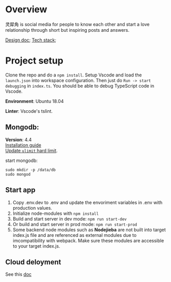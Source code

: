 # Overview
灵犀角 is social media for people to know each other and start a love relationship through short but inspiring posts and answers. 

[Design doc](design_doc.md);
[Tech stack](tech_stacks.md);

# Project setup
Clone the repo and do a `npm install`.
Setup Vscode and load the `launch.json` into workspace configuration. Then just do `Run -> start debugging` in `index.ts`. You should be able to debug TypeScript code in Vscode.  

**Environment**: Ubuntu 18.04 

**Linter**: Vscode's tslint.

## Mongodb:
**Version**: 4.4  
[Installation guide](https://docs.mongodb.com/manual/tutorial/install-mongodb-on-ubuntu/)  
[Update `ulimit` hard limit](https://superuser.com/questions/1200539/cannot-increase-open-file-limit-past-4096-ubuntu).

start mongodb:
```
sudo mkdir -p /data/db
sudo mongod
```

## Start app
1. Copy .env.dev to .env and update the envoriment variables in .env with production values.
2. Initialize node-modules with `npm install` 
3. Build and start server in dev mode: `npm run start-dev`
4. Or build and start server in prod mode: `npm run start-prod`  
5. Some backend node modules such as **Nodejieba** are not built into target index.js file and are referenced as external modules due to imcompatibility with webpack. Make sure these modules are accessible to your target index.js.

## Cloud deloyment
See this [doc](./src/cloud_deployment/README.md)
    





